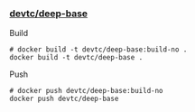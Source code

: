 ### [devtc/deep-base](https://hub.docker.com/r/devtc/deep-base/)

Build

```
# docker build -t devtc/deep-base:build-no .
docker build -t devtc/deep-base .
```

Push
```
# docker push devtc/deep-base:build-no
docker push devtc/deep-base
```

